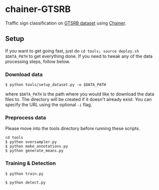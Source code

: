 # chainer-GTSRB
Traffic sign classification on [GTSRB dataset](http://benchmark.ini.rub.de/?section=gtsrb&subsection=about) using [Chainer](http://chainer.org/).

## Setup
If you want to get going fast, just do `cd tools; source deploy.sh $DATA_PATH` to get everything done. If you need to tweak any of the data processing steps, follow below.

### Download data
```
$ python tools/setup_dataset.py -o $DATA_PATH
```
where `$DATA_PATH` is the path where you would like to download the data files to. The directory will be created if it doesn't already exist. You can specify the URL using the optional `-i` flag.

### Preprocess data
Please move into the tools directory before running these scripts.
```
cd tools
$ python oversampler.py
$ python make_annotations.py
$ python generate_means.py
```

### Training & Detection
```
$ python train.py
```

```
$ python detect.py
```